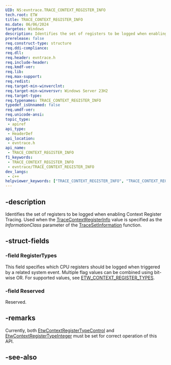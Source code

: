 ```yaml
---
UID: NS:evntrace.TRACE_CONTEXT_REGISTER_INFO
tech.root: ETW
title: TRACE_CONTEXT_REGISTER_INFO
ms.date: 06/06/2024
targetos: Windows
description: Identifies the set of registers to be logged when enabling Context Register Tracing.
prerelease: false
req.construct-type: structure
req.ddi-compliance: 
req.dll: 
req.header: evntrace.h
req.include-header: 
req.kmdf-ver: 
req.lib: 
req.max-support: 
req.redist: 
req.target-min-winverclnt: 
req.target-min-winversvr: Windows Server 23H2
req.target-type: 
req.typenames: TRACE_CONTEXT_REGISTER_INFO
typedef_isUnnamed: false
req.umdf-ver: 
req.unicode-ansi: 
topic_type:
 - apiref
api_type:
 - HeaderDef
api_location:
 - evntrace.h
api_name:
 - TRACE_CONTEXT_REGISTER_INFO
f1_keywords:
 - TRACE_CONTEXT_REGISTER_INFO
 - evntrace/TRACE_CONTEXT_REGISTER_INFO
dev_langs:
 - c++
helpviewer_keywords: ["TRACE_CONTEXT_REGISTER_INFO", "TRACE_CONTEXT_REGISTER_INFO structure [ETW]", "etw.etw_context_register_info", "evntrace/TRACE_CONTEXT_REGISTER_INFO"]
---
```


## -description

Identifies the set of registers to be logged when enabling Context Register Tracing. Used when the
[TraceContextRegisterInfo](/windows/win32/api/evntrace/ne-evntrace-trace_query_info_class) value is specified as the *InformationClass* parameter of the [TraceSetInformation](/windows/win32/api/evntrace/nf-evntrace-tracesetinformation) function.

## -struct-fields

### -field RegisterTypes

This field specifies which CPU registers should be logged when triggered by a
related system event. Multiple flag values can be combined using bit-wise OR.
For supported values, see [ETW_CONTEXT_REGISTER_TYPES](ne-evntrace-etw_context_register_types.md).

### -field Reserved

Reserved.

## -remarks

Currently, both [EtwContextRegisterTypeControl](ne-evntrace-etw_context_register_types.md) and [EtwContextRegisterTypeInteger](ne-evntrace-etw_context_register_types.md) must be set for correct operation of this API.

## -see-also

